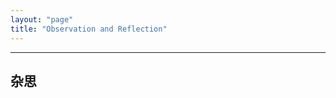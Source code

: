```yaml
---
layout: "page"
title: "Observation and Reflection"
---
```

---------------------------
杂思
---------------------------

